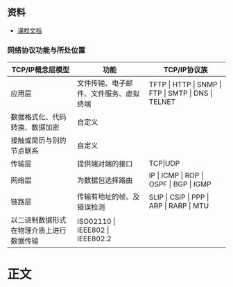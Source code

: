 ## 资料

* [课程文档](https://www.processon.com/view/link/6321819a07912955b2ea7c89)

### 网络协议功能与所处位置

| TCP/IP概念层模型                         | 功能                                   | TCP/IP协议族                                         |
| ---------------------------------------- | -------------------------------------- | ---------------------------------------------------- |
| 应用层                                   | 文件传输、电子邮件、文件服务、虚拟终端 | TFTP \| HTTP \| SNMP \| FTP \| SMTP \| DNS \| TELNET |
| 数据格式化、代码转换、数据加密           | 自定义                                 |                                                      |
| 接触或简历与别的节点联系                 | 自定义                                 |                                                      |
| 传输层                                   | 提供端对端的接口                       | TCP\|UDP                                             |
| 网络层                                   | 为数据包选择路由                       | IP \| ICMP \| ROP \| OSPF \| BGP \| IGMP             |
| 链路层                                   | 传输有地址的帧、及错误检测             | SLIP \| CSIP \| PPP \| ARP \| RARP \| MTU            |
| 以二进制数据形式在物理介质上进行数据传输 | ISO02110 \| IEEE802 \| IEEE802.2       |                                                      |

# 正文

